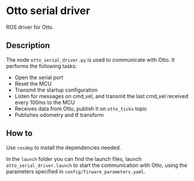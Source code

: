 # Otto serial driver

ROS driver for Otto.


## Description

The node ``` otto_serial_driver.py ``` is used to communicate with Otto.
It performs the following tasks:

- Open the serial port
- Reset the MCU
- Transmit the startup configuration
- Listen for messages on cmd_vel, and transmit the last cmd_vel received every 100ms to the MCU
- Receives data from Otto, publish it on ```otto_ticks``` topic
- Publishes odometry and tf transform

## How to 

Use ```rosdep``` to install the dependencies needed.

In the ```launch``` folder you can find the launch files, launch ```otto_serial_driver.launch``` to start the communication with Otto, using the parameters specified in ```config/firware_parameters.yaml```.

